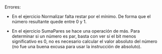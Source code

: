 Errores:

- En el ejercicio Normalizar falta restar por el mínimo. De forma que el número resultante quede entre 0 y 1.

- En el ejercicio SumaPares se hace una operación de más. Para determinar si un número es par, basta con ver sí el bit menos significativo es 0, no es necesario calcular el valor absoluto del número (no fue una buena excusa para usar la instrucción de absoluto).

